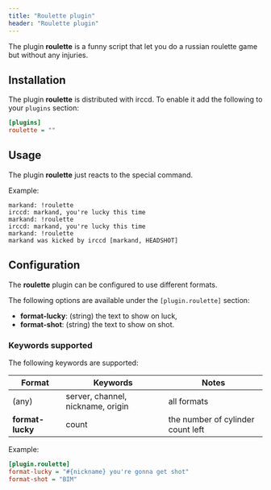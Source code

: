 ```yaml
---
title: "Roulette plugin"
header: "Roulette plugin"
---
```


The plugin **roulette** is a funny script that let you do a russian roulette game but without any injuries.

## Installation

The plugin **roulette** is distributed with irccd. To enable it add the following to your `plugins` section:

````ini
[plugins]
roulette = ""
````

## Usage

The plugin **roulette** just reacts to the special command.

Example:

    markand: !roulette
    irccd: markand, you're lucky this time
    markand: !roulette
    irccd: markand, you're lucky this time
    markand: !roulette
    markand was kicked by irccd [markand, HEADSHOT]

## Configuration

The **roulette** plugin can be configured to use different formats.

The following options are available under the `[plugin.roulette]` section:

  - **format-lucky**: (string) the text to show on luck,
  - **format-shot**: (string) the text to show on shot.

### Keywords supported

The following keywords are supported:

| Format           | Keywords                          | Notes                             |
|------------------|-----------------------------------|-----------------------------------|
| (any)            | server, channel, nickname, origin | all formats                       |
| **format-lucky** | count                             | the number of cylinder count left |

Example:

````ini
[plugin.roulette]
format-lucky = "#{nickname} you're gonna get shot"
format-shot = "BIM"
````
